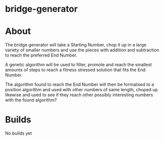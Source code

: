 # bridge-generator

# About

The bridge generator will take a Starting Number, chop it up in a large variety of smaller numbers and use the 
pieces with addition and subtraction to reach the preferred End Number.

A genetic algorithm will be used to filter, promote and reach the smallest amounts of steps to reach a fitness stressed solution that fits the End Number.

The algorithm found to reach the End Number will then be formalised to a position algorithm and used with other numbers of same length, choped up likewise and used to see if they reach other possibly interesting numbers with the found algorithm?

# Builds

No builds yet
